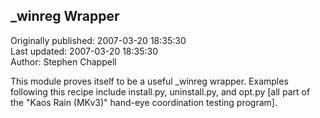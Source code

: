 ## _winreg Wrapper  
Originally published: 2007-03-20 18:35:30  
Last updated: 2007-03-20 18:35:30  
Author: Stephen Chappell  
  
This module proves itself to be a useful _winreg
wrapper. Examples following this recipe include
install.py, uninstall.py, and opt.py [all part of the
"Kaos Rain (MKv3)" hand-eye coordination testing program].